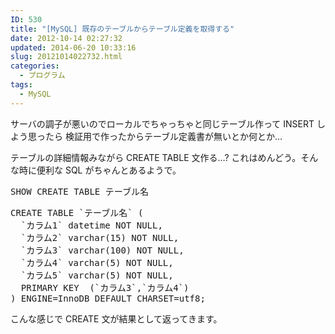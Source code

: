 ```yaml
---
ID: 530
title: "[MySQL] 既存のテーブルからテーブル定義を取得する"
date: 2012-10-14 02:27:32
updated: 2014-06-20 10:33:16
slug: 20121014022732.html
categories:
  - プログラム
tags:
  - MySQL
---
```


サーバの調子が悪いのでローカルでちゃっちゃと同じテーブル作って INSERT しよう思ったら
検証用で作ったからテーブル定義書が無いとか何とか…

テーブルの詳細情報みながら CREATE TABLE 文作る…?
これはめんどう。そんな時に便利な SQL がちゃんとあるようで。

<pre class="linenums sql">SHOW CREATE TABLE テーブル名</pre>

<pre class="prettyprint">CREATE TABLE `テーブル名` (
  `カラム1` datetime NOT NULL,
  `カラム2` varchar(15) NOT NULL,
  `カラム3` varchar(100) NOT NULL,
  `カラム4` varchar(5) NOT NULL,
  `カラム5` varchar(5) NOT NULL,
  PRIMARY KEY  (`カラム3`,`カラム4`)
) ENGINE=InnoDB DEFAULT CHARSET=utf8;</pre>

こんな感じで CREATE 文が結果として返ってきます。
